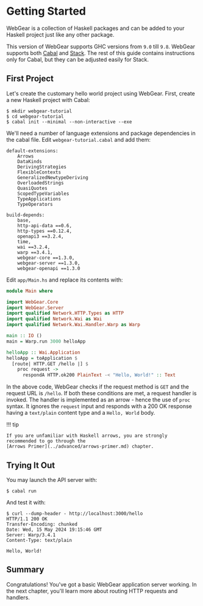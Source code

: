 # Getting Started
WebGear is a collection of Haskell packages and can be added to your Haskell project just like any other package.

This version of WebGear supports GHC versions from `9.0` till `9.8`. WebGear supports both
[Cabal](https://cabal.readthedocs.io/) and [Stack](https://haskellstack.org/). The rest of this guide contains
instructions only for Cabal, but they can be adjusted easily for Stack.

## First Project
Let's create the customary hello world project using WebGear. First, create a new Haskell project with Cabal:

```shell-session
$ mkdir webgear-tutorial
$ cd webgear-tutorial
$ cabal init --minimal --non-interactive --exe
```

We'll need a number of language extensions and package dependencies in the cabal file. Edit `webgear-tutorial.cabal` and
add them:

```
default-extensions:
    Arrows
    DataKinds
    DerivingStrategies
    FlexibleContexts
    GeneralizedNewtypeDeriving
    OverloadedStrings
    QuasiQuotes
    ScopedTypeVariables
    TypeApplications
    TypeOperators

build-depends:
    base,
    http-api-data ==0.6,
    http-types ==0.12.4,
    openapi3 ==3.2.4,
    time,
    wai ==3.2.4,
    warp ==3.4.1,
    webgear-core ==1.3.0,
    webgear-server ==1.3.0,
    webgear-openapi ==1.3.0
```


Edit `app/Main.hs` and replace its contents with:

```haskell
module Main where

import WebGear.Core
import WebGear.Server
import qualified Network.HTTP.Types as HTTP
import qualified Network.Wai as Wai
import qualified Network.Wai.Handler.Warp as Warp

main :: IO ()
main = Warp.run 3000 helloApp

helloApp :: Wai.Application
helloApp = toApplication $
  [route| HTTP.GET /hello |] $
    proc request ->
      respondA HTTP.ok200 PlainText -< "Hello, World!" :: Text
```

In the above code, WebGear checks if the request method is `GET` and the request URL is `/hello`. If both these
conditions are met, a request handler is invoked. The handler is implemented as an arrow - hence the use of `proc`
syntax. It ignores the `request` input and responds with a 200 OK response having a `text/plain` content type and a
`Hello, World` body.

!!! tip

    If you are unfamiliar with Haskell arrows, you are strongly recommended to go through the
    [Arrows Primer](../advanced/arrows-primer.md) chapter.

## Trying It Out
You may launch the API server with:

```shell-session
$ cabal run
```

And test it with:

```shell-session
$ curl --dump-header - http://localhost:3000/hello
HTTP/1.1 200 OK
Transfer-Encoding: chunked
Date: Wed, 15 May 2024 19:15:46 GMT
Server: Warp/3.4.1
Content-Type: text/plain

Hello, World!
```

## Summary
Congratulations! You've got a basic WebGear application server working. In the next chapter, you'll learn more about
routing HTTP requests and handlers.
